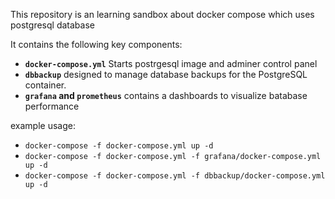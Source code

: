 
This repository is an learning sandbox about docker compose which uses postgresql database

It contains the following key components:
- **`docker-compose.yml`** Starts postrgesql image and adminer control panel
- **`dbbackup`** designed to manage database backups for the PostgreSQL container.
- **`grafana` and `prometheus`** contains a dashboards to visualize batabase performance    

example usage:
- `docker-compose -f docker-compose.yml up -d`
- `docker-compose -f docker-compose.yml -f grafana/docker-compose.yml up -d`
- `docker-compose -f docker-compose.yml -f dbbackup/docker-compose.yml up -d` 